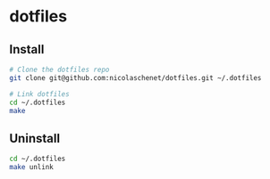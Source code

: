 # dotfiles

## Install

```bash
# Clone the dotfiles repo
git clone git@github.com:nicolaschenet/dotfiles.git ~/.dotfiles

# Link dotfiles
cd ~/.dotfiles
make
```

## Uninstall

```bash
cd ~/.dotfiles
make unlink
```
